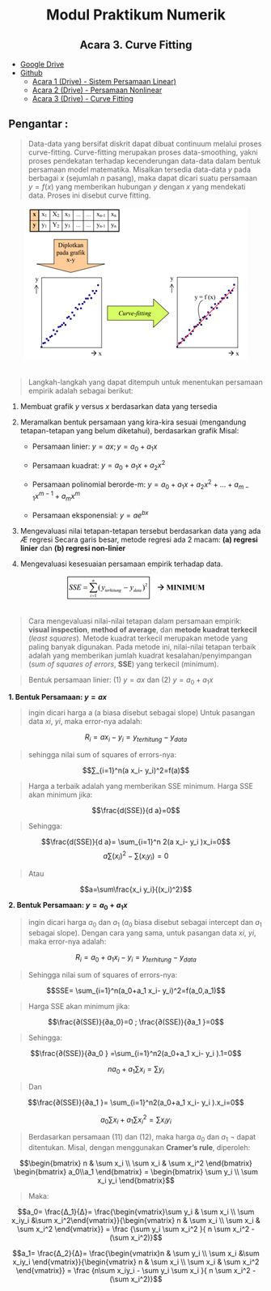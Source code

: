 <center> <h1> Modul Praktikum Numerik </h1> </center>
<center> <h2> Acara 3. Curve Fitting </h2> </center>

* [Google Drive](https://drive.google.com/drive/folders/1uMaBNZ2VWBWpx080plEPaRVnLfh66UfH?usp=sharing)
* [Github](https://github.com/FajrulHQ/Prakt-Numerik)
    * [Acara 1 (Drive) - Sistem Persamaan Linear)](https://drive.google.com/drive/u/0/folders/1183IOE2AyPF-gyQVuzTEYEBTQUtLgtzp)
    * [Acara 2 (Drive) - Persamaan Nonlinear](https://drive.google.com/drive/folders/1uMaBNZ2VWBWpx080plEPaRVnLfh66UfH?usp=sharing)
    * [Acara 3 (Drive) - Curve Fitting](https://drive.google.com/drive/folders/1uMaBNZ2VWBWpx080plEPaRVnLfh66UfH?usp=sharing)

## Pengantar :
> Data-data yang bersifat diskrit dapat dibuat continuum melalui proses curve-fitting. Curve-fitting merupakan proses data-smoothing, yakni proses pendekatan terhadap kecenderungan data-data dalam bentuk persamaan model matematika.
Misalkan tersedia data-data $y$ pada berbagai $x$ (sejumlah $n$ pasang), maka dapat dicari suatu persamaan $y = f(x)$ yang memberikan hubungan $y$ dengan $x$ yang mendekati data. Proses ini disebut curve fitting.

<center>
<img alt="Acara 3" src = "https://github.com/FajrulHQ/pict/blob/main/Acara%203/Picture1.png?raw=true">
</center><br>

> Langkah-langkah yang dapat ditempuh untuk menentukan persamaan empirik adalah sebagai berikut: 

1.	Membuat grafik $y$ versus $x$ berdasarkan data yang tersedia
1.	Meramalkan bentuk persamaan yang kira-kira sesuai (mengandung tetapan-tetapan yang belum diketahui), berdasarkan grafik Misal: 

    *  Persamaan linier: $y = a x ; y = a_0 + a_1x$ 

    *  Persamaan kuadrat: $y = a_0 + a_1 x + a_2 x^2$ 
    
    *   Persamaan polinomial berorde-m: $y = a_0 + a_1 x + a_2 x^2 + ... + a_{m-1} x^{m-1} + a_m x^m$
    
    *   Persamaan eksponensial: $y = a e^{bx}$ 
1.	Mengevaluasi nilai tetapan-tetapan tersebut berdasarkan data yang ada $Æ$ regresi Secara garis besar, metode regresi ada 2 macam: __(a) regresi linier__ dan __(b) regresi non-linier__ 
1.	Mengevaluasi kesesuaian persamaan empirik terhadap data. 

<center>
<img alt="Acara 3" src = "https://github.com/FajrulHQ/pict/blob/main/Acara%203/Picture2.png?raw=true">
</center><br>

> Cara mengevaluasi nilai-nilai tetapan dalam persamaan empirik: __visual inspection__, __method of average__, dan __metode kuadrat terkecil__ (_least squares_). Metode kuadrat terkecil merupakan metode yang paling banyak digunakan. Pada metode ini, nilai-nilai tetapan terbaik adalah yang memberikan jumlah kuadrat kesalahan/penyimpangan (_sum of squares of errors_, __SSE__) yang terkecil (minimum).

>Bentuk persamaan linier: (1) $y = a x$ dan (2) $y = a_0 + a_1 x$

__1. Bentuk Persamaan: $y=ax$__
 
> ingin dicari harga a (a biasa disebut sebagai slope)
Untuk pasangan data $xi$, $yi$, maka error-nya adalah:

$$R_i= a x_i- y_i	=y_{terhitung }- y_{data}$$

> sehingga nilai sum of squares of errors-nya: 

$$∑_{i=1}^n(a x_i- y_i)^2=f(a)$$

> Harga a terbaik adalah yang memberikan SSE minimum. Harga SSE akan minimum jika:

$$\frac{d(SSE)}{d a}=0$$

> Sehingga: 

$$\frac{d(SSE)}{d a}= \sum_{i=1}^n 2(a x_i- y_i )x_i=0$$
$$a\sum(x_i)^2- \sum(x_i y_i)= 0$$

> Atau 

$$a=\sum\frac{x_i y_i}{(x_i)^2}$$

__2.  Bentuk Persamaan: $y = a_0 + a_1 x$__
> ingin dicari harga $a_0$ dan $a_1$ ($a_0$ biasa disebut sebagai intercept dan $a_1$ sebagai slope). 
Dengan cara yang sama, untuk pasangan data $xi$, $yi$, maka error-nya adalah:

$$R_i=a_0+ a_1  x_i-y_i =y_{terhitung}- y_{data}$$

> Sehingga nilai sum of squares of errors-nya:

$$SSE= \sum_{i=1}^n(a_0+a_1 x_i- y_i)^2=f(a_0,a_1)$$

> Harga SSE akan minimum jika: 

$$\frac{∂(SSE)}{∂a_0}=0 ;   \frac{∂(SSE)}{∂a_1 }=0$$

> Sehingga:

$$\frac{∂(SSE)}{∂a_0 } =\sum_{i=1}^n2(a_0+a_1 x_i- y_i ).1=0$$

$$na_0+ a_1 \sum x_i= \sum y_i$$

> Dan 

$$\frac{∂(SSE)}{∂a_1 }= \sum_{i=1}^n2(a_0+a_1 x_i- y_i ).x_i=0$$

$$a_0 \sum x_i+ a_1 \sum x_i^2 = \sum x_i y_i$$
> Berdasarkan persamaan (11) dan (12), maka harga $a_0$ dan $a_1$ ¬ dapat ditentukan. Misal, dengan menggunakan __Cramer’s rule__, diperoleh:

$$\begin{bmatrix} n & \sum x_i \\ \sum x_i & \sum x_i^2 \end{bmatrix} \begin{bmatrix} a_0\\a_1 \end{bmatrix} = \begin{bmatrix} \sum y_i \\ \sum x_i y_i \end{bmatrix}$$

> Maka:

$$a_0=  \frac{∆_1}{∆}=  \frac{\begin{vmatrix}\sum y_i & \sum x_i \\ \sum x_iy_i &\sum x_i^2\end{vmatrix}}{\begin{vmatrix} n & \sum x_i \\ \sum x_i & \sum x_i^2 \end{vmatrix}} =  \frac {\sum y_i \sum x_i^2 }{ n \sum x_i^2 - (\sum x_i^2)}$$

$$a_1=  \frac{∆_2}{∆}=  \frac{\begin{vmatrix}n & \sum y_i \\ \sum x_i &\sum x_iy_i \end{vmatrix}}{\begin{vmatrix} n & \sum x_i \\ \sum x_i & \sum x_i^2 \end{vmatrix}} =  \frac {n\sum x_iy_i - \sum y_i \sum x_i }{ n \sum x_i^2 - (\sum x_i^2)}$$